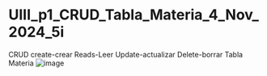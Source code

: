 # UIII_p1_CRUD_Tabla_Materia_4_Nov_2024_5i
CRUD create-crear Reads-Leer Update-actualizar Delete-borrar Tabla Materia
![image](https://github.com/user-attachments/assets/c586469b-c4fd-4365-8469-1b4c9fc8ffef)

